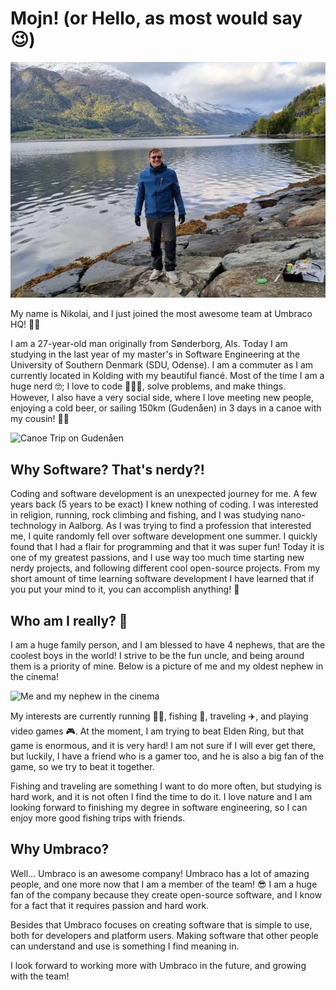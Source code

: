 # Mojn! (or Hello, as most would say 😉)

![Me in Norway](images/me-in-norway.jpg)

My name is Nikolai, and I just joined the most awesome team at Umbraco HQ! 🥳🥳

I am a 27-year-old man originally from Sønderborg, Als. Today I am studying in the last year of my master's in Software Engineering at the University of Southern Denmark (SDU, Odense). I am a commuter as I am currently located in Kolding with my beautiful fiancé. Most of the time I am a huge nerd 🤓; I love to code 👨🏻‍💻, solve problems, and make things. However, I also have a very social side, where I love meeting new people, enjoying a cold beer, or sailing 150km (Gudenåen) in 3 days in a canoe with my cousin! 🛶🍻

![Canoe Trip on Gudenåen](images/canoe-trip.png)

## Why Software? That's nerdy?!

Coding and software development is an unexpected journey for me. A few years back (5 years to be exact) I knew nothing of coding. I was interested in religion, running, rock climbing and fishing, and I was studying nano-technology in Aalborg. As I was trying to find a profession that interested me, I quite randomly fell over software development one summer. I quickly found that I had a flair for programming and that it was super fun! Today it is one of my greatest passions, and I use way too much time starting new nerdy projects, and following different cool open-source projects. From my short amount of time learning software development I have learned that if you put your mind to it, you can accomplish anything! 🤩

## Who am I really? 👀

I am a huge family person, and I am blessed to have 4 nephews, that are the coolest boys in the world! I strive to be the fun uncle, and being around them is a priority of mine. Below is a picture of me and my oldest nephew in the cinema! 

![Me and my nephew in the cinema](images/one-of-my-nephews-in-the-cinema.png)

My interests are currently running 🏃🏻, fishing 🎣, traveling ✈️, and playing video games 🎮. At the moment, I am trying to beat Elden Ring, but that game is enormous, and it is very hard! I am not sure if I will ever get there, but luckily, I have a friend who is a gamer too, and he is also a big fan of the game, so we try to beat it together.

Fishing and traveling are something I want to do more often, but studying is hard work, and it is not often I find the time to do it. I love nature and I am looking forward to finishing my degree in software engineering, so I can enjoy more good fishing trips with friends.

## Why Umbraco?

Well... Umbraco is an awesome company! Umbraco has a lot of amazing people, and one more now that I am a member of the team! 😎 I am a huge fan of the company because they create open-source software, and I know for a fact that it requires passion and hard work. 

Besides that Umbraco focuses on creating software that is simple to use, both for developers and platform users. Making software that other people can understand and use is something I find meaning in.

I look forward to working more with Umbraco in the future, and growing with the team! 